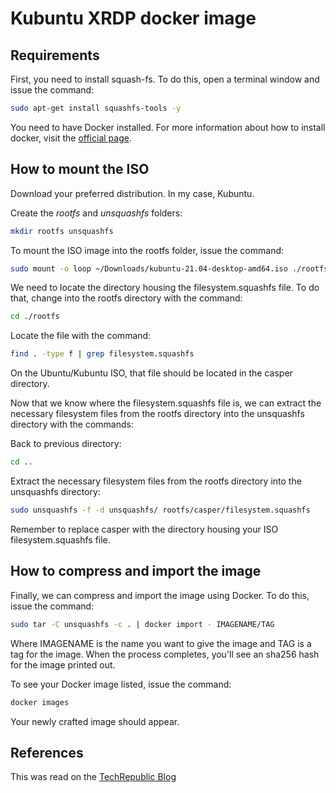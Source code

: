 # Kubuntu XRDP docker image

## Requirements

First, you need to install squash-fs. To do this, open a terminal window and issue the command:
```bash
sudo apt-get install squashfs-tools -y
```

You need to have Docker installed. For more information about how to install docker, visit the [official page](https://docs.docker.com/get-docker/).  

## How to mount the ISO

Download your preferred distribution. In my case, Kubuntu.  

Create the *rootfs* and *unsquashfs* folders:
```bash
mkdir rootfs unsquashfs
```

To mount the ISO image into the rootfs folder, issue the command:
```bash
sudo mount -o loop ~/Downloads/kubuntu-21.04-desktop-amd64.iso ./rootfs
```

We need to locate the directory housing the filesystem.squashfs file. To do that, change into the rootfs directory with the command:
```bash
cd ./rootfs
```

Locate the file with the command:
```bash
find . -type f | grep filesystem.squashfs
```

On the Ubuntu/Kubuntu ISO, that file should be located in the casper directory.  

Now that we know where the filesystem.squashfs file is, we can extract the necessary filesystem files from the rootfs directory into the unsquashfs directory with the commands:  

Back to previous directory:
```bash
cd ..
```

Extract the necessary filesystem files from the rootfs directory into the unsquashfs directory:
```bash
sudo unsquashfs -f -d unsquashfs/ rootfs/casper/filesystem.squashfs
```

Remember to replace casper with the directory housing your ISO filesystem.squashfs file.  

## How to compress and import the image

Finally, we can compress and import the image using Docker. To do this, issue the command:
```bash
sudo tar -C unsquashfs -c . | docker import - IMAGENAME/TAG
```

Where IMAGENAME is the name you want to give the image and TAG is a tag for the image. When the process completes, you'll see an sha256 hash for the image printed out.  

To see your Docker image listed, issue the command:
```bash
docker images
```

Your newly crafted image should appear.

## References

This was read on the [TechRepublic Blog](https://www.techrepublic.com/article/how-to-convert-an-iso-to-a-docker-image/)

